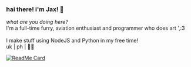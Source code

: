 ### hai there! i'm Jax! 🐾

*what are you doing here?*<br>
I'm a full-time furry, aviation enthusiast and programmer who does art ',:3<br>
<br>
I make stuff using NodeJS and Python in my free time!<br>
uk | ph | 🏳️‍🌈

[![ReadMe Card](https://github-readme-stats.vercel.app/api/pin/?username=magicalbunny31&repo=discord-bunny-bot-public)](https://github.com/anuraghazra/github-readme-stats)
